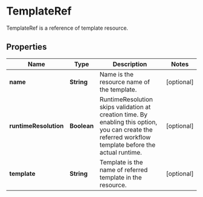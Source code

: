 

# TemplateRef

TemplateRef is a reference of template resource.
## Properties

Name | Type | Description | Notes
------------ | ------------- | ------------- | -------------
**name** | **String** | Name is the resource name of the template. |  [optional]
**runtimeResolution** | **Boolean** | RuntimeResolution skips validation at creation time. By enabling this option, you can create the referred workflow template before the actual runtime. |  [optional]
**template** | **String** | Template is the name of referred template in the resource. |  [optional]



